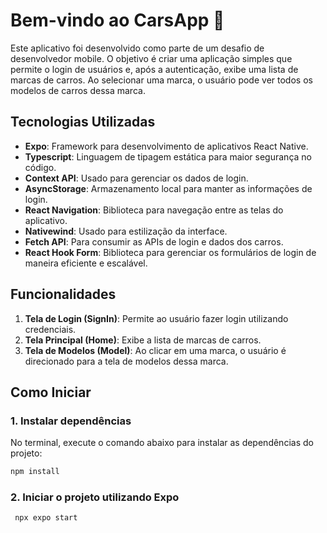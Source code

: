 # Bem-vindo ao CarsApp 👋

Este aplicativo foi desenvolvido como parte de um desafio de desenvolvedor mobile. O objetivo é criar uma aplicação simples que permite o login de usuários e, após a autenticação, exibe uma lista de marcas de carros. Ao selecionar uma marca, o usuário pode ver todos os modelos de carros dessa marca.

## Tecnologias Utilizadas

- **Expo**: Framework para desenvolvimento de aplicativos React Native.
- **Typescript**: Linguagem de tipagem estática para maior segurança no código.
- **Context API**: Usado para gerenciar os dados de login.
- **AsyncStorage**: Armazenamento local para manter as informações de login.
- **React Navigation**: Biblioteca para navegação entre as telas do aplicativo.
- **Nativewind**: Usado para estilização da interface.
- **Fetch API**: Para consumir as APIs de login e dados dos carros.
- **React Hook Form**: Biblioteca para gerenciar os formulários de login de maneira eficiente e escalável.

## Funcionalidades

1. **Tela de Login (SignIn)**: Permite ao usuário fazer login utilizando credenciais.
2. **Tela Principal (Home)**: Exibe a lista de marcas de carros.
3. **Tela de Modelos (Model)**: Ao clicar em uma marca, o usuário é direcionado para a tela de modelos dessa marca.

## Como Iniciar

### 1. Instalar dependências

No terminal, execute o comando abaixo para instalar as dependências do projeto:

   ```bash
   npm install
   ```

### 2. Iniciar o projeto utilizando Expo

   ```bash
    npx expo start
   ```
